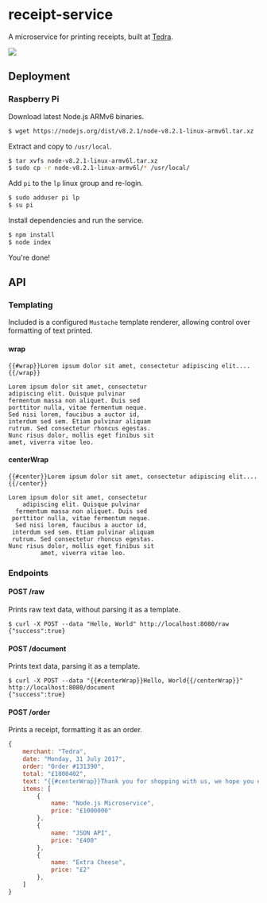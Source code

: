# receipt-service

A microservice for printing receipts, built at [Tedra](https://github.com/tedra).

![](http://i.imgur.com/xaSlRW4.jpg)

## Deployment

### Raspberry Pi

Download latest Node.js ARMv6 binaries.

``` bash
$ wget https://nodejs.org/dist/v8.2.1/node-v8.2.1-linux-armv6l.tar.xz
```

Extract and copy to `/usr/local`.

``` bash
$ tar xvfs node-v8.2.1-linux-armv6l.tar.xz
$ sudo cp -r node-v8.2.1-linux-armv6l/* /usr/local/
```

Add `pi` to the `lp` linux group and re-login.

``` bash
$ sudo adduser pi lp
$ su pi
```

Install dependencies and run the service.

``` bash
$ npm install
$ node index
```

You're done!

## API

### Templating

Included is a configured `Mustache` template renderer, allowing control over formatting of text printed.

#### wrap

```
{{#wrap}}Lorem ipsum dolor sit amet, consectetur adipiscing elit....{{/wrap}}
```

```
Lorem ipsum dolor sit amet, consectetur
adipiscing elit. Quisque pulvinar
fermentum massa non aliquet. Duis sed
porttitor nulla, vitae fermentum neque.
Sed nisi lorem, faucibus a auctor id,
interdum sed sem. Etiam pulvinar aliquam
rutrum. Sed consectetur rhoncus egestas.
Nunc risus dolor, mollis eget finibus sit
amet, viverra vitae leo.
```

#### centerWrap

```
{{#center}}Lorem ipsum dolor sit amet, consectetur adipiscing elit....{{/center}}
```

```
Lorem ipsum dolor sit amet, consectetur
    adipiscing elit. Quisque pulvinar
  fermentum massa non aliquet. Duis sed
 porttitor nulla, vitae fermentum neque.
  Sed nisi lorem, faucibus a auctor id,
 interdum sed sem. Etiam pulvinar aliquam
 rutrum. Sed consectetur rhoncus egestas.
Nunc risus dolor, mollis eget finibus sit
         amet, viverra vitae leo.
```

### Endpoints

#### POST /raw

Prints raw text data, without parsing it as a template.

```
$ curl -X POST --data "Hello, World" http://localhost:8080/raw
{"success":true}
```

#### POST /document

Prints text data, parsing it as a template.

```
$ curl -X POST --data "{{#centerWrap}}Hello, World{{/centerWrap}}" http://localhost:8080/document
{"success":true}
```

#### POST /order

Prints a receipt, formatting it as an order.

``` javascript
{
	merchant: "Tedra",
	date: "Monday, 31 July 2017",
	order: "Order #131390",
	total: "£1000402",
	text: "{{#centerWrap}}Thank you for shopping with us, we hope you enjoy maximum uptime with little latency.{{/centerWrap}}",
	items: [
		{
			name: "Node.js Microservice",
			price: "£1000000"
		},
		{
			name: "JSON API",
			price: "£400"
		},
		{
			name: "Extra Cheese",
			price: "£2"
		},
	]
}
```
